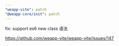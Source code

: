 ```yaml
---
"weapp-vite": patch
"@weapp-core/init": patch
---
```


fix: support es6 new class 语法

https://github.com/weapp-vite/weapp-vite/issues/147